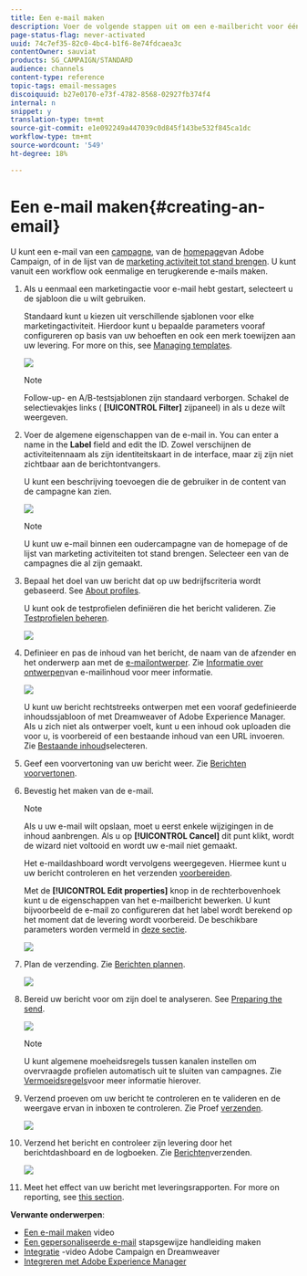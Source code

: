 ```yaml
---
title: Een e-mail maken
description: Voer de volgende stappen uit om een e-mailbericht voor één verzending te maken in Adobe Campaign.
page-status-flag: never-activated
uuid: 74c7ef35-82c0-4bc4-b1f6-8e74fdcaea3c
contentOwner: sauviat
products: SG_CAMPAIGN/STANDARD
audience: channels
content-type: reference
topic-tags: email-messages
discoiquuid: b27e0170-e73f-4782-8568-02927fb374f4
internal: n
snippet: y
translation-type: tm+mt
source-git-commit: e1e092249a447039c0d845f143be532f845ca1dc
workflow-type: tm+mt
source-wordcount: '549'
ht-degree: 18%

---
```



# Een e-mail maken{#creating-an-email}

U kunt een e-mail van een [campagne](../../start/using/marketing-activities.md#creating-a-marketing-activity), van de [homepage](../../start/using/interface-description.md#home-page)van Adobe Campaign, of in de lijst van de [marketing activiteit tot stand brengen](../../start/using/marketing-activities.md#about-marketing-activities). U kunt vanuit een workflow ook eenmalige en terugkerende e-mails maken.

1. Als u eenmaal een marketingactie voor e-mail hebt gestart, selecteert u de sjabloon die u wilt gebruiken.

   Standaard kunt u kiezen uit verschillende sjablonen voor elke marketingactiviteit. Hierdoor kunt u bepaalde parameters vooraf configureren op basis van uw behoeften en ook een merk toewijzen aan uw levering. For more on this, see [Managing templates](../../start/using/marketing-activity-templates.md).

   ![](assets/email_creation_1.png)

   >[!NOTE]
   >
   >Follow-up- en A/B-testsjablonen zijn standaard verborgen. Schakel de selectievakjes links ( **[!UICONTROL Filter]** zijpaneel) in als u deze wilt weergeven.

1. Voer de algemene eigenschappen van de e-mail in. You can enter a name in the **Label** field and edit the ID. Zowel verschijnen de activiteitennaam als zijn identiteitskaart in de interface, maar zij zijn niet zichtbaar aan de berichtontvangers.

   U kunt een beschrijving toevoegen die de gebruiker in de content van de campagne kan zien.

   ![](assets/email_creation_2.png)

   >[!NOTE]
   >
   >U kunt uw e-mail binnen een oudercampagne van de homepage of de lijst van marketing activiteiten tot stand brengen. Selecteer een van de campagnes die al zijn gemaakt.

1. Bepaal het doel van uw bericht dat op uw bedrijfscriteria wordt gebaseerd. See [About profiles](../../audiences/using/about-profiles.md).

   U kunt ook de testprofielen definiëren die het bericht valideren. Zie [Testprofielen beheren](../../audiences/using/managing-test-profiles.md).

   ![](assets/email_creation_3.png)

1. Definieer en pas de inhoud van het bericht, de naam van de afzender en het onderwerp aan met de [e-mailontwerper](../../designing/using/designing-content-in-adobe-campaign.md). Zie [Informatie over ontwerpen](../../designing/using/designing-content-in-adobe-campaign.md)van e-mailinhoud voor meer informatie.

   ![](assets/email_creation_4.png)

   U kunt uw bericht rechtstreeks ontwerpen met een vooraf gedefinieerde inhoudssjabloon of met Dreamweaver of Adobe Experience Manager. Als u zich niet als ontwerper voelt, kunt u een inhoud ook uploaden die voor u, is voorbereid of een bestaande inhoud van een URL invoeren. Zie [Bestaande inhoud](../../designing/using/using-existing-content.md)selecteren.

1. Geef een voorvertoning van uw bericht weer. Zie [Berichten voorvertonen](../../sending/using/previewing-messages.md).
1. Bevestig het maken van de e-mail.

   >[!NOTE]
   >
   >Als u uw e-mail wilt opslaan, moet u eerst enkele wijzigingen in de inhoud aanbrengen. Als u op **[!UICONTROL Cancel]** dit punt klikt, wordt de wizard niet voltooid en wordt uw e-mail niet gemaakt.

   Het e-maildashboard wordt vervolgens weergegeven. Hiermee kunt u uw bericht controleren en het verzenden [voorbereiden](../../sending/using/preparing-the-send.md).

   Met de **[!UICONTROL Edit properties]** knop in de rechterbovenhoek kunt u de eigenschappen van het e-mailbericht bewerken. U kunt bijvoorbeeld de e-mail zo configureren dat het label wordt berekend op het moment dat de levering wordt voorbereid.  De beschikbare parameters worden vermeld in [deze sectie](../../administration/using/configuring-email-channel.md#list-of-email-properties).

   ![](assets/delivery_dashboard_2.png)

1. Plan de verzending. Zie [Berichten plannen](../../sending/using/about-scheduling-messages.md).

   ![](assets/delivery_planning.png)

1. Bereid uw bericht voor om zijn doel te analyseren. See [Preparing the send](../../sending/using/confirming-the-send.md).

   ![](assets/preparing_delivery_2.png)

   >[!NOTE]
   >
   >U kunt algemene moeheidsregels tussen kanalen instellen om overvraagde profielen automatisch uit te sluiten van campagnes. Zie [Vermoeidsregels](../../sending/using/fatigue-rules.md)voor meer informatie hierover.

1. Verzend proeven om uw bericht te controleren en te valideren en de weergave ervan in inboxen te controleren. Zie Proef [verzenden](../../sending/using/sending-proofs.md).

   ![](assets/bat_select.png)

1. Verzend het bericht en controleer zijn levering door het berichtdashboard en de logboeken. Zie [Berichten](../../sending/using/confirming-the-send.md)verzenden.

   ![](assets/confirm_delivery.png)

1. Meet het effect van uw bericht met leveringsrapporten. For more on reporting, see [this section](../../reporting/using/about-dynamic-reports.md).

**Verwante onderwerpen**:

* [Een e-mail maken](https://docs.adobe.com/content/help/en/campaign-learn/campaign-standard-tutorials/getting-started/create-email-from-homepage.html) video
* [Een gepersonaliseerde e-mail](https://helpx.adobe.com/campaign/kb/acs-get-started-with-emails.html) stapsgewijze handleiding maken
* [Integratie](https://docs.adobe.com/content/help/nl-NL/campaign-standard-learn/tutorials/designing-content/email-designer/dreamweaver-integration.translate.html) -video Adobe Campaign en Dreamweaver
* [Integreren met Adobe Experience Manager](../../integrating/using/integrating-with-experience-manager.md)

